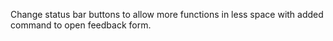 Change status bar buttons to allow more functions in less space with added command to open feedback form.
